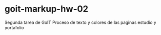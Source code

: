 # goit-markup-hw-02
 Segunda tarea de GoIT
 Proceso de texto y colores de las paginas estudio y portafolio
